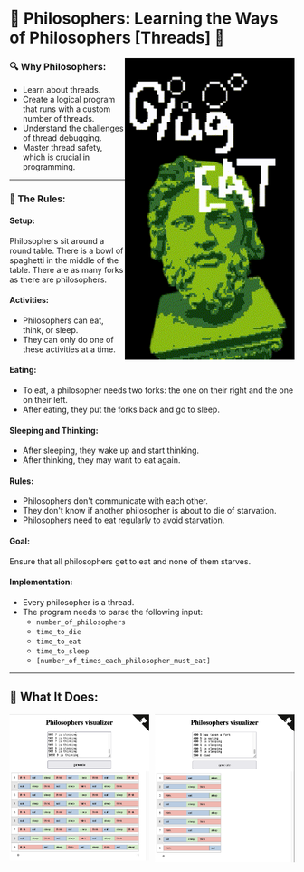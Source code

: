 # 🗿 Philosophers: Learning the Ways of Philosophers [Threads] 🗿

<img src="readme/philo_animate.gif" align="right" width="300px">

### 🔍 Why Philosophers:
- Learn about threads.
- Create a logical program that runs with a custom number of threads.
- Understand the challenges of thread debugging.
- Master thread safety, which is crucial in programming.

---

### 📜 The Rules:

#### **Setup:**
Philosophers sit around a round table. There is a bowl of spaghetti in the middle of the table. There are as many forks as there are philosophers.

#### **Activities:**
- Philosophers can eat, think, or sleep.
- They can only do one of these activities at a time.

#### **Eating:**
- To eat, a philosopher needs two forks: the one on their right and the one on their left.
- After eating, they put the forks back and go to sleep.

#### **Sleeping and Thinking:**
- After sleeping, they wake up and start thinking.
- After thinking, they may want to eat again.

#### **Rules:**
- Philosophers don't communicate with each other.
- They don't know if another philosopher is about to die of starvation.
- Philosophers need to eat regularly to avoid starvation.

#### **Goal:**
Ensure that all philosophers get to eat and none of them starves.

#### **Implementation:**
- Every philosopher is a thread.
- The program needs to parse the following input:
  - `number_of_philosophers`
  - `time_to_die`
  - `time_to_eat`
  - `time_to_sleep`
  - `[number_of_times_each_philosopher_must_eat]`

---

## 🧘 What It Does:

<img src="readme/forever.png" align="left" width="49%">
<img src="readme/rip8.png" align="right" width="49%">
